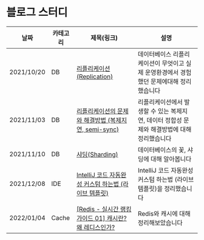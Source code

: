 # 블로그 스터디

|날짜|카테고리|제목(링크)|설명|
|---|---|---|---|
|2021/10/20|DB|[리플리케이션(Replication)](https://iiaii.tistory.com/7)|데이터베이스 리플리케이션이 무엇이고 실제 운영환경에서 경험했던 문제에대해 정리했습니다|
|2021/11/03|DB|[리플리케이션의 문제와 해결방법 (복제지연, semi-sync)](https://iiaii.tistory.com/8)|리플리케이션에서 발생할 수 있는 복제지연, 데이터 정합성 문제와 해결방법에 대해 정리했습니다|
|2021/11/10|DB|[샤딩(Sharding)](https://iiaii.tistory.com/9)|데이터베이스의 꽃, 샤딩에 대해 알아봅니다|
|2021/12/08|IDE|[IntelliJ 코드 자동완성 커스텀 하는법 (라이브 템플릿)](https://iiaii.tistory.com/10)|IntelliJ 코드 자동완성 커스텀 하는법 (라이브 템플릿)을 정리했습니다|
|2022/01/04|Cache|[[Redis - 실시간 랭킹 가이드 01] 캐시란? 왜 레디스인가?](https://zuminternet.notion.site/Redis-01-2970a6b4b44740fa8c4c7ab9fc594e39)|Redis와 캐시에 대해 정리해보았습니다|

